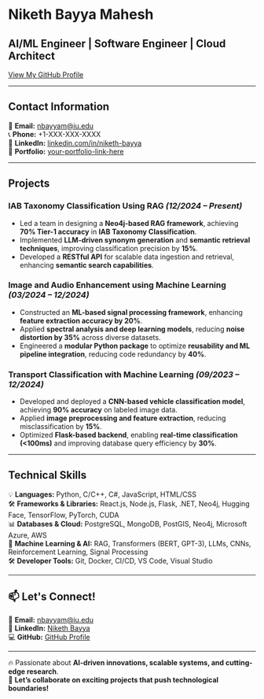 # Niketh Bayya Mahesh  

## AI/ML Engineer | Software Engineer | Cloud Architect  
 

[View My GitHub Profile](https://github.com/your-username)  

---

## **Contact Information**  
📧 **Email:** nbayyam@iu.edu  
📞 **Phone:** +1-XXX-XXX-XXXX  
🔗 **LinkedIn:** [linkedin.com/in/niketh-bayya](https://www.linkedin.com/in/niketh-bayya/)  
📜 **Portfolio:** [your-portfolio-link-here](#)  

---

## **Projects**  

### **IAB Taxonomy Classification Using RAG** *(12/2024 – Present)*  
- Led a team in designing a **Neo4j-based RAG framework**, achieving **70% Tier-1 accuracy** in **IAB Taxonomy Classification**.  
- Implemented **LLM-driven synonym generation** and **semantic retrieval techniques**, improving classification precision by **15%**.  
- Developed a **RESTful API** for scalable data ingestion and retrieval, enhancing **semantic search capabilities**.  

### **Image and Audio Enhancement using Machine Learning** *(03/2024 – 12/2024)*  
- Constructed an **ML-based signal processing framework**, enhancing **feature extraction accuracy by 20%**.  
- Applied **spectral analysis and deep learning models**, reducing **noise distortion by 35%** across diverse datasets.  
- Engineered a **modular Python package** to optimize **reusability and ML pipeline integration**, reducing code redundancy by **40%**.  

### **Transport Classification with Machine Learning** *(09/2023 – 12/2024)*  
- Developed and deployed a **CNN-based vehicle classification model**, achieving **90% accuracy** on labeled image data.  
- Applied **image preprocessing and feature extraction**, reducing misclassification by **15%**.  
- Optimized **Flask-based backend**, enabling **real-time classification (<100ms)** and improving database query efficiency by **30%**.  

---

## **Technical Skills**  
💡 **Languages:** Python, C/C++, C#, JavaScript, HTML/CSS  
🛠 **Frameworks & Libraries:** React.js, Node.js, Flask, .NET, Neo4j, Hugging Face, TensorFlow, PyTorch, CUDA  
📊 **Databases & Cloud:** PostgreSQL, MongoDB, PostGIS, Neo4j, Microsoft Azure, AWS  
🤖 **Machine Learning & AI:** RAG, Transformers (BERT, GPT-3), LLMs, CNNs, Reinforcement Learning, Signal Processing  
🛠 **Developer Tools:** Git, Docker, CI/CD, VS Code, Visual Studio  

---

## **📫 Let's Connect!**  
📩 **Email:** nbayyam@iu.edu  
🔗 **LinkedIn:** [Niketh Bayya](https://www.linkedin.com/in/niketh-bayya/)  
💻 **GitHub:** [GitHub Profile](https://github.com/your-username)  

---

🔥 Passionate about **AI-driven innovations, scalable systems, and cutting-edge research**.  
🚀 **Let’s collaborate on exciting projects that push technological boundaries!**  
